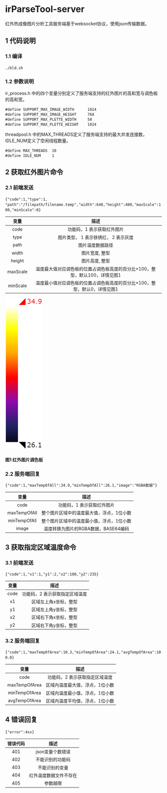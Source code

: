 # irParseTool-server

红外热成像图片分析工具服务端基于websocket协议，使用json传输数据。

## 1 代码说明

### 1.1 编译

`./bld.sh`

### 1.2 参数说明

ir_process.h 中的四个变量分别定义了服务端支持的红外图片的高和宽与调色板的高和宽。
```
#define SUPPORT_MAX_IMAGE_WIDTH      1024
#define SUPPORT_MAX_IMAGE_HEIGHT     768
#define SUPPORT_MAX_PLETTE_WIDTH     50
#define SUPPORT_MAX_PLETTE_HEIGHT    1024
```
threadpool.h 中的MAX_THREADS定义了服务端支持的最大并发连接数，IDLE_NUM定义了空闲线程数量。
```
#define MAX_THREADS  10
#define IDLE_NUM     1
```

## 2 获取红外图片命令

### 2.1 前端发送

`{"code":1,"type":1, "path":"/filepath/filename.temp","width":640,"height":480,"maxScale":100,"minScale":0}`

| 变量 | 描述 |
| :--: | :--: |
| code | 功能码，1 表示获取红外图片 |
| type | 图片类型， 1 表示铁锈红， 2 表示灰度 |
| path | 图片温度数据路径 |
| width | 图片宽度, 整型 |
| height | 图片高度, 整型 |
| maxScale | 温度最大值对应调色板的位置占调色板高度的百分比×100，整型，默认100，详情见图1 |
| minScale | 温度最小值对应调色板的位置占调色板高度的百分比×100，整型，默认0，详情见图1 |

![图1](https://github.com/yaoyanlianglove/irParseTool-server/raw/master/readme/tu1.png)

#### 图1 红外图片调色板

### 2.2 服务端回复

`{"code":1,"maxTempOfAll":34.9,"minTempOfAll":26.1,"image":"RGBA数据"}`

| 变量 | 描述 |
| :--: | :--: |
| code | 功能码，1 表示获取红外图片 |
| maxTempOfAll | 整个图片区域中的温度最大值，浮点，1位小数 |
| minTempOfAll | 整个图片区域中的温度最小值，浮点，1位小数 |
| image | 温度转换为图片的RGBA数据，BASE64编码 |

## 3 获取指定区域温度命令

### 3.1 前端发送

`{"code":1,"x1":1,"y1":2,"x2":100,"y2":235}`

| 变量 | 描述 |
| :--: | :--: |
| code | 功能码，2 表示获取指定区域温度 |
| x1 | 区域左上角x坐标，整型 |
| y1 | 区域左上角y坐标，整型 |
| x2 | 区域右下角x坐标，整型 |
| y2 | 区域右下角y坐标，整型 |

### 3.2 服务端回复

`{"code":1,"maxTempOfArea":10.3,"minTempOfArea":24.1,"avgTempOfArea":100.0}`

| 变量 | 描述 |
| :--: | :--: |
| code | 功能码，2 表示获取指定区域温度 |
| maxTempOfArea | 区域内温度最大值，浮点，1位小数 |
| minTempOfArea | 区域内温度最小值，浮点，1位小数 |
| avgTempOfArea | 区域内温度平均值，浮点，1位小数 |

## 4 错误回复

`{"error":4xx}`

| 错误代码 | 描述 |
| :--: | :--: |
| 401 | json变量个数错误 |
| 402 | 不能识别的功能码 |
| 403 | 不能识别的变量 |
| 404 | 红外温度数据文件不存在 |
| 405 | 参数越限 |
